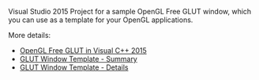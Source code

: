 Visual Studio 2015 Project for a sample OpenGL Free GLUT window, which you can use as a template for your OpenGL applications.

More details: 

* [OpenGL Free GLUT in Visual C++ 2015](http://open-gl.com/2015/10/08/opengl-freeglut-in-visual-studio-2015/)
* [GLUT Window Template - Summary](http://open-gl.com/2008/01/20/glut-window-template/)
* [GLUT Window Template - Details](http://www.codeproject.com/Articles/19760/GLUT-Window-Template)
